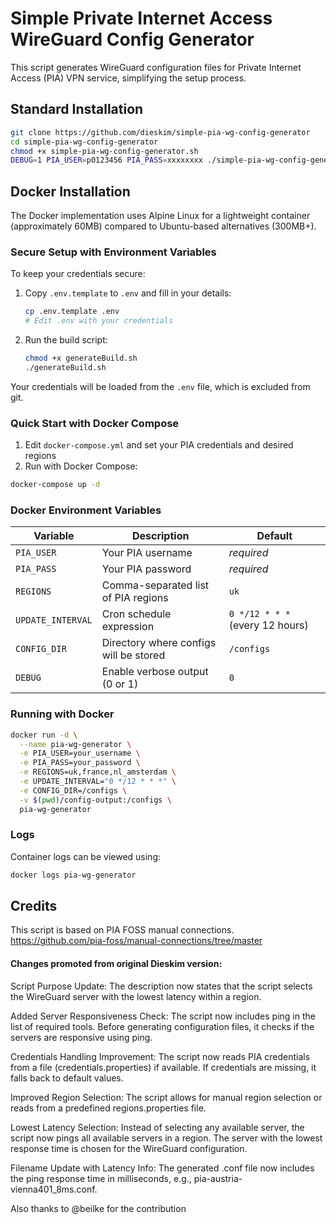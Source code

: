 # Simple Private Internet Access WireGuard Config Generator

This script generates WireGuard configuration files for Private Internet Access (PIA) VPN service, simplifying the setup process.

## Standard Installation

```bash
git clone https://github.com/dieskim/simple-pia-wg-config-generator
cd simple-pia-wg-config-generator
chmod +x simple-pia-wg-config-generator.sh
DEBUG=1 PIA_USER=p0123456 PIA_PASS=xxxxxxxx ./simple-pia-wg-config-generator.sh
```

## Docker Installation

The Docker implementation uses Alpine Linux for a lightweight container (approximately 60MB) compared to Ubuntu-based alternatives (300MB+).

### Secure Setup with Environment Variables

To keep your credentials secure:

1. Copy `.env.template` to `.env` and fill in your details:
   ```bash
   cp .env.template .env
   # Edit .env with your credentials
   ```

2. Run the build script:
   ```bash
   chmod +x generateBuild.sh
   ./generateBuild.sh
   ```

Your credentials will be loaded from the `.env` file, which is excluded from git.

### Quick Start with Docker Compose

1. Edit `docker-compose.yml` and set your PIA credentials and desired regions
2. Run with Docker Compose:

```bash
docker-compose up -d
```

### Docker Environment Variables

| Variable | Description | Default |
|----------|-------------|---------|
| `PIA_USER` | Your PIA username | *required* |
| `PIA_PASS` | Your PIA password | *required* |
| `REGIONS` | Comma-separated list of PIA regions | `uk` |
| `UPDATE_INTERVAL` | Cron schedule expression | `0 */12 * * *` (every 12 hours) |
| `CONFIG_DIR` | Directory where configs will be stored | `/configs` |
| `DEBUG` | Enable verbose output (0 or 1) | `0` |

### Running with Docker

```bash
docker run -d \
  --name pia-wg-generator \
  -e PIA_USER=your_username \
  -e PIA_PASS=your_password \
  -e REGIONS=uk,france,nl_amsterdam \
  -e UPDATE_INTERVAL="0 */12 * * *" \
  -e CONFIG_DIR=/configs \
  -v $(pwd)/config-output:/configs \
  pia-wg-generator
```

### Logs

Container logs can be viewed using:

```bash
docker logs pia-wg-generator
```

## Credits

This script is based on PIA FOSS manual connections.
https://github.com/pia-foss/manual-connections/tree/master

#### Changes promoted from original Dieskim version: 
Script Purpose Update:
    The description now states that the script selects the WireGuard server with the lowest latency within a region.

Added Server Responsiveness Check:
    The script now includes ping in the list of required tools.
    Before generating configuration files, it checks if the servers are responsive using ping.

Credentials Handling Improvement:
    The script now reads PIA credentials from a file (credentials.properties) if available.
    If credentials are missing, it falls back to default values.

Improved Region Selection:
    The script allows for manual region selection or reads from a predefined regions.properties file.

Lowest Latency Selection:
    Instead of selecting any available server, the script now pings all available servers in a region.
    The server with the lowest response time is chosen for the WireGuard configuration.

Filename Update with Latency Info:
    The generated .conf file now includes the ping response time in milliseconds, e.g., pia-austria-vienna401_8ms.conf.


Also thanks to @beilke for the contribution
